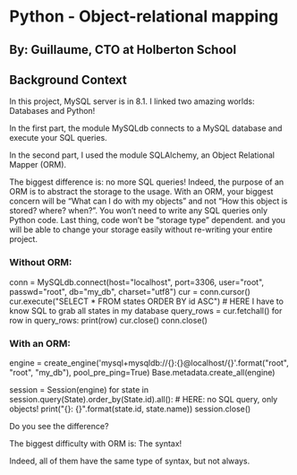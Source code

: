# Python - Object-relational mapping

 ## By: Guillaume, CTO at Holberton School
 
## Background Context

In this project,  MySQL server is in 8.1. I linked two amazing worlds: Databases and Python!

In the first part, the module MySQLdb connects to a MySQL database and execute your SQL queries.

In the second part, I used the module SQLAlchemy, an Object Relational Mapper (ORM).

The biggest difference is: no more SQL queries! Indeed, the purpose of an ORM is to abstract the storage to the usage. With an ORM, your biggest concern will be “What can I do with my objects” and not “How this object is stored? where? when?”. You won’t need to write any SQL queries only Python code. Last thing, code won’t be “storage type” dependent. 
and you will be able to change your storage easily without re-writing your entire project.

### Without ORM:

conn = MySQLdb.connect(host="localhost", port=3306, user="root", passwd="root", db="my_db", charset="utf8")
cur = conn.cursor()
cur.execute("SELECT * FROM states ORDER BY id ASC") # HERE I have to know SQL to grab all states in my database
query_rows = cur.fetchall()
for row in query_rows:
    print(row)
cur.close()
conn.close()

### With an ORM:

engine = create_engine('mysql+mysqldb://{}:{}@localhost/{}'.format("root", "root", "my_db"), pool_pre_ping=True)
Base.metadata.create_all(engine)

session = Session(engine)
for state in session.query(State).order_by(State.id).all(): # HERE: no SQL query, only objects!
    print("{}: {}".format(state.id, state.name))
session.close()

Do you see the difference?

The biggest difficulty with ORM is: The syntax!

Indeed, all of them have the same type of syntax, but not always.